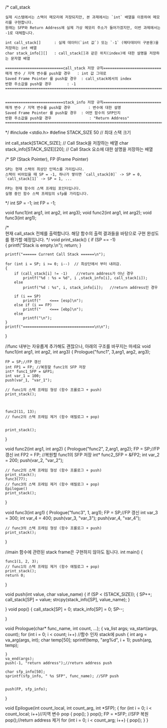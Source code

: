 
/*  call_stack
    
    실제 시스템에서는 스택이 메모리에 저장되지만, 본 과제에서는 `int` 배열을 이용하여 메모리를 구현합니다.
    원래는 SFP와 Return Address에 실제 가상 메모리 주소가 들어가겠지만, 이번 과제에서는 -1로 대체합니다.
    
    int call_stack[]      : 실제 데이터(`int 값`) 또는 `-1` (메타데이터 구분용)을 저장하는 int 배열 
    char stack_info[][]   : call_stack[]과 같은 위치(index)에 대한 설명을 저장하는 문자열 배열

    ==========================call_stack 저장 규칙==========================
    매개 변수 / 지역 변수를 push할 경우   : int 값 그대로
    Saved Frame Pointer 를 push할 경우  : call_stack에서의 index
    반환 주소값을 push할 경우       : -1
    =======================================================================
    

    ==========================stack_info 저장 규칙==========================
    매개 변수 / 지역 변수를 push할 경우        : 변수에 대한 설명
    Saved Frame Pointer 를 push할 경우  : 어떤 함수의 SFP인지
    반환 주소값을 push할 경우                 : "Return Address"
    ========================================================================
*/
#include <stdio.h>
#define STACK_SIZE 50 // 최대 스택 크기

int     call_stack[STACK_SIZE];         // Call Stack을 저장하는 배열
char    stack_info[STACK_SIZE][20];     // Call Stack 요소에 대한 설명을 저장하는 배열

/*  SP (Stack Pointer), FP (Frame Pointer)

    SP는 현재 스택의 최상단 인덱스를 가리킵니다.
    스택이 비어있을 때 SP = -1, 하나가 쌓이면 `call_stack[0]` -> SP = 0, `call_stack[1]` -> SP = 1, ...

    FP는 현재 함수의 스택 프레임 포인터입니다.
    실행 중인 함수 스택 프레임의 sfp를 가리킵니다.
*/
int SP = -1; 
int FP = -1;

void func1(int arg1, int arg2, int arg3);
void func2(int arg1, int arg2);
void func3(int arg1);

/*  
    현재 call_stack 전체를 출력합니다.
    해당 함수의 출력 결과들을 바탕으로 구현 완성도를 평가할 예정입니다.
*/
void print_stack()
{
    if (SP == -1)        
    {
        printf("Stack is empty.\n");
        return;
    }

    printf("====== Current Call Stack ======\n");
    
    for (int i = SP; i >= 0; i--)  // 최상단에서 부터 내려감.
    {
        if (call_stack[i] != -1)    //return address가 아닌 경우
            printf("%d : %s = %d", i ,stack_info[i], call_stack[i]);
        else
            printf("%d : %s", i, stack_info[i]);   //return address인 경우

        if (i == SP)
            printf("    <=== [esp]\n");
        else if (i == FP)
            printf("    <=== [ebp]\n");
        else
            printf("\n");
    }
    printf("================================\n\n");
}


//func 내부는 자유롭게 추가해도 괜찮으나, 아래의 구조를 바꾸지는 마세요
void func1(int arg1, int arg2, int arg3)
{
    Prologue("func1", 3,arg1, arg2, arg3);

    FP = SP;//FP 갱신
    int FP1 = FP; //복원할 func1의 SFP 저장
    int* func1_SFP = &FP1;
    int var_1 = 100;
    push(var_1, "var_1");

    // func1의 스택 프레임 형성 (함수 프롤로그 + push)
    print_stack();
   


    func2(11, 13);
    // func2의 스택 프레임 제거 (함수 에필로그 + pop)


    print_stack();
}


void func2(int arg1, int arg2)
{
    Prologue("func2", 2,arg1, arg2);
    FP = SP;//FP 갱신
    int FP2 = FP; //복원할 func1의 SFP 저장
    int* func2_SFP = &FP2;
    int var_2 = 200;
    push(var_2, "var_2");
    
    // func2의 스택 프레임 형성 (함수 프롤로그 + push)
    print_stack();
    func3(77);
    // func3의 스택 프레임 제거 (함수 에필로그 + pop)
    Epilogue()
    print_stack();
}


void func3(int arg1)
{
    Prologue("func3", 1, arg1);
    FP = SP;//FP 갱신
    int var_3 = 300;
    int var_4 = 400;
    push(var_3, "var_3");
    push(var_4, "var_4");


    // func3의 스택 프레임 형성 (함수 프롤로그 + push)
    print_stack();
}


//main 함수에 관련된 stack frame은 구현하지 않아도 됩니다.
int main()
{

    func1(1, 2, 3);
    // func1의 스택 프레임 제거 (함수 에필로그 + pop)
    print_stack();
    return 0;
}

void push(int value, char value_name)
{
    if (SP < (STACK_SIZE));
    {
        SP++;
        call_stack[SP] = value;
        strcpy(stack_info[SP], value_name);
    }
    
}
void pop()
{
    call_stack[SP] = 0;
    stack_info[SP] = 0;
    SP--;

}

void Prologue(char* func_name, int count, ...);
{
    va_list args;
    va_start(args, count);
    for (int i = 0; i < count; i++) //함수 인자 stack에 push
    {
        int arg = va_arg(args, int);
        char temp[50];
        sprintf(temp, "arg%d", i + 1);
        push(arg, temp);
        


    }
    va_end(args);
    push(-1, "return address");//return address push

    char sfp_info[50];
    sprintf(sfp_info, " %s SFP", func_name); //SFP push


    push(FP, sfp_info);

    
   




    

}

void Epilogue(int count_local, int count_arg, int *SFP);
{
    for (int i = 0; i < count_local; i++)//지역 변수 pop
    {
        pop();
    }
    pop();
    FP = *SFP; //SFP 복원
    pop();//return address 제거
    for (int i = 0; i < count_arg; i++)
    {
        pop();
    }
}
